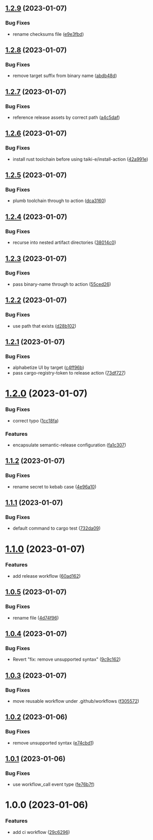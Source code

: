 ## [1.2.9](https://github.com/EricCrosson/rust-action/compare/v1.2.8...v1.2.9) (2023-01-07)


### Bug Fixes

* rename checksums file ([e9e3fbd](https://github.com/EricCrosson/rust-action/commit/e9e3fbd49a6126f5dac48ce39f581e8736974381))

## [1.2.8](https://github.com/EricCrosson/rust-action/compare/v1.2.7...v1.2.8) (2023-01-07)


### Bug Fixes

* remove target suffix from binary name ([abdb48d](https://github.com/EricCrosson/rust-action/commit/abdb48d367fc0b811bc69476f6621bb86d1a442c))

## [1.2.7](https://github.com/EricCrosson/rust-action/compare/v1.2.6...v1.2.7) (2023-01-07)


### Bug Fixes

* reference release assets by correct path ([a4c5daf](https://github.com/EricCrosson/rust-action/commit/a4c5dafe91eec55c6d2e2d293ca67594cda2fb44))

## [1.2.6](https://github.com/EricCrosson/rust-action/compare/v1.2.5...v1.2.6) (2023-01-07)


### Bug Fixes

* install rust toolchain before using taiki-e/install-action ([42a991e](https://github.com/EricCrosson/rust-action/commit/42a991e79430abed2790c871b87ff7623336cf57))

## [1.2.5](https://github.com/EricCrosson/rust-action/compare/v1.2.4...v1.2.5) (2023-01-07)


### Bug Fixes

* plumb toolchain through to action ([dca3160](https://github.com/EricCrosson/rust-action/commit/dca3160dd23d96a1cb636cf41c9fae86d60618d2))

## [1.2.4](https://github.com/EricCrosson/rust-action/compare/v1.2.3...v1.2.4) (2023-01-07)


### Bug Fixes

* recurse into nested artifact directories ([38014c0](https://github.com/EricCrosson/rust-action/commit/38014c057be59f158a5405eeed2a732a847c8f60))

## [1.2.3](https://github.com/EricCrosson/rust-action/compare/v1.2.2...v1.2.3) (2023-01-07)


### Bug Fixes

* pass binary-name through to action ([55ced26](https://github.com/EricCrosson/rust-action/commit/55ced26d190b69a38cb60bb041b72f4dede94a03))

## [1.2.2](https://github.com/EricCrosson/rust-action/compare/v1.2.1...v1.2.2) (2023-01-07)


### Bug Fixes

* use path that exists ([d28b102](https://github.com/EricCrosson/rust-action/commit/d28b1023c8c4dd33a6548b6c834c34093c914bae))

## [1.2.1](https://github.com/EricCrosson/rust-action/compare/v1.2.0...v1.2.1) (2023-01-07)


### Bug Fixes

* alphabetize UI by target ([c4ff96b](https://github.com/EricCrosson/rust-action/commit/c4ff96bb8e310f968078c28b12941965fdfe53cb))
* pass cargo-registry-token to release action ([73df727](https://github.com/EricCrosson/rust-action/commit/73df7278acbb6c8907605532c2a73ad34fab1f39))

# [1.2.0](https://github.com/EricCrosson/rust-action/compare/v1.1.2...v1.2.0) (2023-01-07)


### Bug Fixes

* correct typo ([1cc18fa](https://github.com/EricCrosson/rust-action/commit/1cc18fa2e37ad3795b996b491ed5280c4a8062bb))


### Features

* encapsulate semantic-release configuration ([fa1c307](https://github.com/EricCrosson/rust-action/commit/fa1c3072ae7fb19e7ea799d91a7729a1058aa973))

## [1.1.2](https://github.com/EricCrosson/rust-action/compare/v1.1.1...v1.1.2) (2023-01-07)


### Bug Fixes

* rename secret to kebab case ([4e96a10](https://github.com/EricCrosson/rust-action/commit/4e96a10066873ee60e17a4a4eefdb6036323f8c0))

## [1.1.1](https://github.com/EricCrosson/rust-action/compare/v1.1.0...v1.1.1) (2023-01-07)


### Bug Fixes

* default command to cargo test ([732da09](https://github.com/EricCrosson/rust-action/commit/732da0954565dbe5669ceed3261cc185f791c691))

# [1.1.0](https://github.com/EricCrosson/rust-action/compare/v1.0.5...v1.1.0) (2023-01-07)


### Features

* add release workflow ([60ad162](https://github.com/EricCrosson/rust-action/commit/60ad1622e23bf1b03ed5c0bf453c2e96a0f17f99))

## [1.0.5](https://github.com/EricCrosson/rust-action/compare/v1.0.4...v1.0.5) (2023-01-07)


### Bug Fixes

* rename file ([4d74f96](https://github.com/EricCrosson/rust-action/commit/4d74f967775571e4cbedb2d13dfb8949e182c2fa))

## [1.0.4](https://github.com/EricCrosson/rust-action/compare/v1.0.3...v1.0.4) (2023-01-07)


### Bug Fixes

* Revert "fix: remove unsupported syntax" ([9c9c162](https://github.com/EricCrosson/rust-action/commit/9c9c16264f149d3c9133c282e2ca87dd781434f4))

## [1.0.3](https://github.com/EricCrosson/rust-action/compare/v1.0.2...v1.0.3) (2023-01-07)


### Bug Fixes

* move reusable workflow under .github/workflows ([f305572](https://github.com/EricCrosson/rust-action/commit/f30557294aea311a1efed590952581fb8ca70ed4))

## [1.0.2](https://github.com/EricCrosson/rust-action/compare/v1.0.1...v1.0.2) (2023-01-06)


### Bug Fixes

* remove unsupported syntax ([e74cbd1](https://github.com/EricCrosson/rust-action/commit/e74cbd15422715b23fd1738b1544de52500795aa))

## [1.0.1](https://github.com/EricCrosson/rust-action/compare/v1.0.0...v1.0.1) (2023-01-06)


### Bug Fixes

* use workflow_call event type ([fe76b7f](https://github.com/EricCrosson/rust-action/commit/fe76b7fb0ff2f6cffa10811424df9712c3708d35))

# 1.0.0 (2023-01-06)


### Features

* add ci workflow ([29c6296](https://github.com/EricCrosson/rust-action/commit/29c629683e3940f5daa3ffe4d040d11d25a4b9f9))
